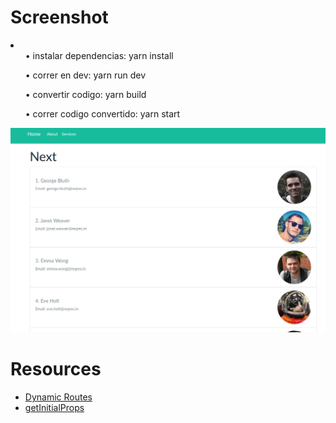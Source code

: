 # Screenshot
  <li>

  <ul>
   • instalar dependencias: yarn install 
  </ul>
    <ul>
    • correr en dev:  yarn run dev 
  </ul>
    <ul>
    • convertir codigo:  yarn build
  </ul>
    <ul>
    • correr codigo convertido: yarn start
  </ul>

</li>


![](screenshot.png)

# Resources
* [Dynamic Routes](https://nextjs.org/docs/routing/dynamic-routes)
* [getInitialProps](https://nextjs.org/docs/api-reference/data-fetching/getInitialProps)
